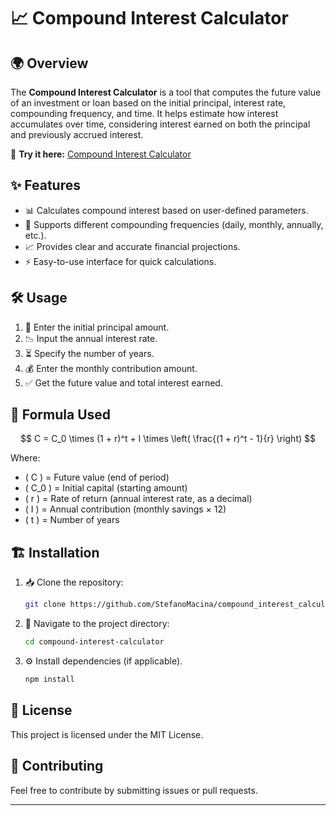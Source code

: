 # 📈 Compound Interest Calculator

## 🌍 Overview
The **Compound Interest Calculator** is a tool that computes the future value of an investment or loan based on the initial principal, interest rate, compounding frequency, and time. It helps estimate how interest accumulates over time, considering interest earned on both the principal and previously accrued interest.

🔗 **Try it here:** [Compound Interest Calculator](https://www.stefanomacinaleone.it/app/compound-interest-calculator/)

## ✨ Features
- 📊 Calculates compound interest based on user-defined parameters.
- 🔄 Supports different compounding frequencies (daily, monthly, annually, etc.).
- 📈 Provides clear and accurate financial projections.
- ⚡ Easy-to-use interface for quick calculations.

## 🛠 Usage
1. 🏦 Enter the initial principal amount.
2. 📉 Input the annual interest rate.
3. ⏳ Specify the number of years.
4. 💰 Enter the monthly contribution amount.
5. ✅ Get the future value and total interest earned.

## 📐 Formula Used
$$
C = C_0 \times (1 + r)^t + I \times \left( \frac{(1 + r)^t - 1}{r} \right)
$$

Where:
- \( C \) = Future value (end of period)
- \( C_0 \) = Initial capital (starting amount)
- \( r \) = Rate of return (annual interest rate, as a decimal)
- \( I \) = Annual contribution (monthly savings × 12)
- \( t \) = Number of years


## 🏗 Installation
1. 📥 Clone the repository:
   ```sh
   git clone https://github.com/StefanoMacina/compound_interest_calculator.git
   ```
2. 📂 Navigate to the project directory:
   ```sh
   cd compound-interest-calculator
   ```
3. ⚙️ Install dependencies (if applicable).
    ```sh
    npm install
    ```

## 📜 License
This project is licensed under the MIT License.

## 🤝 Contributing
Feel free to contribute by submitting issues or pull requests.

---


